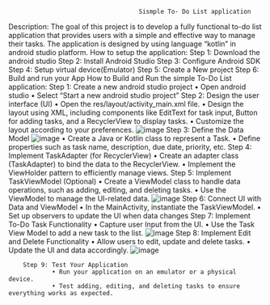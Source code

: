                                         Sismple To- Do List application
                                        
Description:
        The goal of this project is to develop a fully functional to-do list application that provides users with a simple and effective 
        way to manage their tasks. The application is designed by using language “kotlin” in android studio platform.
How to setup the application:
        Step 1: Download the android studio 
        Step 2: Install Android Studio
        Step 3: Configure Android SDK
        Step 4: Setup virtual device(Emulator)
        Step 5: Create a New project
        Step 6: Build and run your App
How to Build and Run the simple To-Do List application:
         Step 1: Create a new android studio project
                 • Open android studio
                 • Select “Start a new android studio project”
        Step 2: Design the user interface (UI) 
                 • Open the res/layout/activity_main.xml file.
                 • Design the layout using XML, including components like EditText for task input, Button for adding tasks, and a RecyclerView to display tasks.
                 • Customize the layout according to your preferences.
        ![image](https://github.com/psknandini99/-Simple-To-Do-List-Application-/assets/155971917/35168fd7-9442-48d1-bc94-66771d21f5e5)
        Step 3: Define the Data Model
        ![image](https://github.com/psknandini99/-Simple-To-Do-List-Application-/assets/155971917/1bf02eb7-b4db-483f-b264-f1bf8ee9f538)
                • Create a Java or Kotlin class to represent a Task.
                • Define properties such as task name, description, due date, priority, etc.
        Step 4: Implement TaskAdapter (for RecyclerView)
                • Create an adapter class (TaskAdapter) to bind the data to the RecyclerView.
                • Implement the ViewHolder pattern to efficiently manage views.
        Step 5: Implement TaskViewModel (Optional)
                • Create a ViewModel class to handle data operations, such as adding, editing, and deleting tasks.
                • Use the ViewModel to manage the UI-related data.
        ![image](https://github.com/psknandini99/-Simple-To-Do-List-Application-/assets/155971917/8f7b421b-e4d2-4e20-b8e6-c589dc454a62)
        Step 6: Connect UI with Data and ViewModel
                • In the MainActivity, instantiate the TaskViewModel.
                • Set up observers to update the UI when data changes
        Step 7: Implement To-Do Task Functionality
                • Capture user Input from the UI.
                • Use the Task View Model to add a new task to the list.
        ![image](https://github.com/psknandini99/-Simple-To-Do-List-Application-/assets/155971917/fcfcd116-9c03-4f4b-abe5-427f772587bf)
        Step 8: Implement Edit and Delete Functionality
                • Allow users to edit, update and delete tasks.
                • Update the UI and data accordingly.
        ![image](https://github.com/psknandini99/-Simple-To-Do-List-Application-/assets/155971917/1c41ca61-2e2d-4f38-8835-0fa9b97abbb1)

        Step 9: Test Your Application
                • Run your application on an emulator or a physical device.
                • Test adding, editing, and deleting tasks to ensure everything works as expected.
